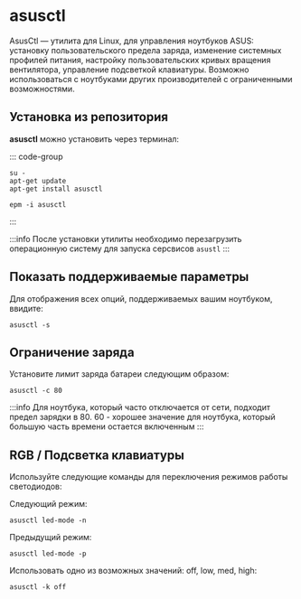 # asusctl

AsusCtl — утилита для Linux, для управления ноутбуков ASUS: установку пользовательского предела заряда, изменение системных профилей питания, настройку пользовательских кривых вращения вентилятора, управление подсветкой клавиатуры. Возможно использоваться с ноутбуками других производителей с ограниченными возможностями.

## Установка из репозитория

**asusctl** можно установить через терминал:

::: code-group

```shell[apt-get]
su -
apt-get update
apt-get install asusctl
```
```shell[epm]
epm -i asusctl
```
:::

:::info
После установки утилиты необходимо перезагрузить операционную систему для запуска серсвисов `asustl`
:::

## Показать поддерживаемые параметры

Для отображения всех опций, поддерживаемых вашим ноутбуком, ввидите:

```shell
asusctl -s
```

## Ограничение заряда

Установите лимит заряда батареи следующим образом:

```shell
asusctl -c 80
```

:::info
Для ноутбука, который часто отключается от сети, подходит предел зарядки в 80. 60 - хорошее значение для ноутбука, который большую часть времени остается включенным
:::

## RGB / Подсветка клавиатуры

Используйте следующие команды для переключения режимов работы светодиодов:

Следующий режим:

```shell
asusctl led-mode -n
```

Предыдущий режим:

```shell
asusctl led-mode -p
```

Использовать одно из возможных значений: off, low, med, high:

```shell
asusctl -k off
```
